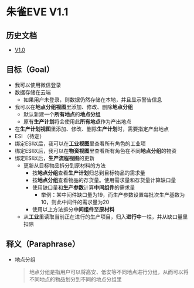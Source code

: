 # 朱雀EVE V1.1

## 历史文档
* [V1.0](v1.0.md)

## 目标（Goal）
* 我可以使用微信登录
* 数据存储在云端
  * 如果用户未登录，则数据仍然存储在本地，并且显示警告信息
* 我可以在**地点分组视图**里添加、修改、删除**地点分组**
  * 默认新建一个**所有地点**的**地点分组**
  * 原有**生产计划**将会使用此**所有地点**作为产出地点
* 在**生产计划视图**里添加、修改、删除**生产计划**时，需要指定产出地点
* ESI （待定）
* 绑定ESI以后，我可以在**工业视图**里查看所有角色的工业项
* 绑定ESI以后，我可以在**物资视图**里查看所有角色在不同**地点分组**的物资
* 绑定ESI以后，**生产流程视图**的更新
  * 更新从目标物品拆分到原材料的方法
    * 按**地点分组**查看**生产计划**归总到目标物品的需求量
    * 按**地点分组**查看物品的存货量。使用需求量和存货量计算缺口量
    * 使用缺口量和**生产参数**计算**中间组件**的需求量
      * 举例：某中间件缺口量为19，而生产参数设置每批次生产基数为10，则此中间件的需求量为20
    * 使用以上方法拆分**中间组件**至**原材料**
  * 从**工业**里读取当前正在进行的生产项目，归入**进行中**一栏，并从缺口量里扣除

## 释义（Paraphrase）
* 地点分组
  > 地点分组是指用户可以将高安、低安等不同地点进行分组，从而可以将不同地点的物品划分到不同的地点分组里
